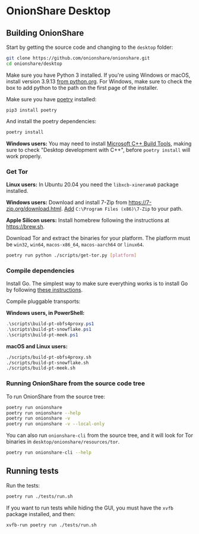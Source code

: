 # OnionShare Desktop

## Building OnionShare

Start by getting the source code and changing to the `desktop` folder:

```sh
git clone https://github.com/onionshare/onionshare.git
cd onionshare/desktop
```

Make sure you have Python 3 installed. If you're using Windows or macOS, install version 3.9.13 [from python.org](https://www.python.org/downloads/release/python-3913/). For Windows, make sure to check the box to add python to the path on the first page of the installer.

Make sure you have [poetry](https://python-poetry.org/) installed:

```
pip3 install poetry
```

And install the poetry dependencies:

```sh
poetry install
```

**Windows users:** You may need to install [Microsoft C++ Build Tools](https://visualstudio.microsoft.com/visual-cpp-build-tools/), making sure to check "Desktop development with C++", before `poetry install` will work properly.

### Get Tor

**Linux users:** In Ubuntu 20.04 you need the `libxcb-xinerama0` package installed.

**Windows users:** Download and install 7-Zip from https://7-zip.org/download.html. [Add](https://medium.com/@kevinmarkvi/how-to-add-executables-to-your-path-in-windows-5ffa4ce61a53) `C:\Program Files (x86)\7-Zip` to your path.

**Apple Silicon users:** Install homebrew following the instructions at https://brew.sh.

Download Tor and extract the binaries for your platform. The platform must be `win32`, `win64`, `macos-x86_64`, `macos-aarch64` or `linux64`.

```sh
poetry run python ./scripts/get-tor.py [platform]
```

### Compile dependencies

Install Go. The simplest way to make sure everything works is to install Go by following [these instructions](https://golang.org/doc/install).

Compile pluggable transports:

**Windows users, in PowerShell:**

```powershell
.\scripts\build-pt-obfs4proxy.ps1
.\scripts\build-pt-snowflake.ps1
.\scripts\build-pt-meek.ps1
```

**macOS and Linux users:**

```sh
./scripts/build-pt-obfs4proxy.sh
./scripts/build-pt-snowflake.sh
./scripts/build-pt-meek.sh
```

### Running OnionShare from the source code tree

To run OnionShare from the source tree:

```sh
poetry run onionshare
poetry run onionshare --help
poetry run onionshare -v
poetry run onionshare -v --local-only
```

You can also run `onionshare-cli` from the source tree, and it will look for Tor binaries in `desktop/onionshare/resources/tor`.

```sh
poetry run onionshare-cli --help
```

## Running tests

Run the tests:

```sh
poetry run ./tests/run.sh
```

If you want to run tests while hiding the GUI, you must have the `xvfb` package installed, and then:

```sh
xvfb-run poetry run ./tests/run.sh
```
